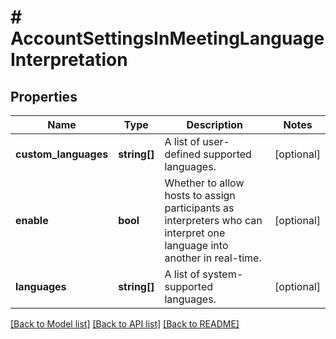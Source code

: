 # # AccountSettingsInMeetingLanguageInterpretation

## Properties

Name | Type | Description | Notes
------------ | ------------- | ------------- | -------------
**custom_languages** | **string[]** | A list of user-defined supported languages. | [optional]
**enable** | **bool** | Whether to allow hosts to assign participants as interpreters who can interpret one language into another in real-time. | [optional]
**languages** | **string[]** | A list of system-supported languages. | [optional]

[[Back to Model list]](../../README.md#models) [[Back to API list]](../../README.md#endpoints) [[Back to README]](../../README.md)
